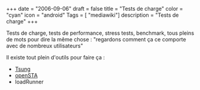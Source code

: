+++
date = "2006-09-06"
draft = false
title = "Tests de charge"
color = "cyan"
icon = "android"
Tags = [ "mediawiki"]
description = "Tests de charge"
+++

Tests de charge, tests de performance, stress tests, benchmark, tous
pleins de mots pour dire la même chose : "regardons comment ça ce
comporte avec de nombreux utilisateurs"

Il existe tout plein d'outils pour faire ça :

-   [Tsung](/wiki/tsung)
-   [openSTA](openSTA "wikilink")
-   loadRunner

